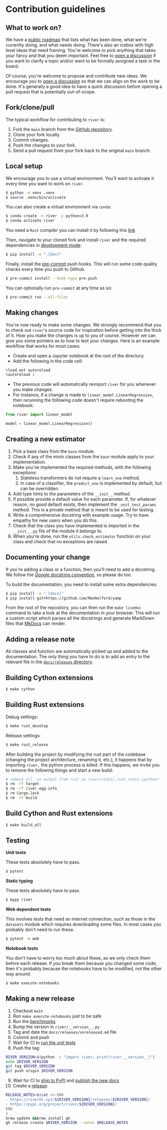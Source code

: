 # Contribution guidelines

## What to work on?

We have a [public roadmap](https://www.notion.so/d1e86fcdf21e4deda16eedab2b3361fb?v=503f44740b8b44a99a961aa96e9e46e1) that lists what has been done, what we're currently doing, and what needs doing. There's also an icebox with high level ideas that need framing. You're welcome to pick anything that takes your fancy and that you deem important. Feel free to [open a discussion](https://github.com/online-ml/river/discussions/new) if you want to clarify a topic and/or want to be formally assigned a task in the board.

Of course, you're welcome to propose and contribute new ideas. We encourage you to [open a discussion](https://github.com/online-ml/river/discussions/new) so that we can align on the work to be done. It's generally a good idea to have a quick discussion before opening a pull request that is potentially out-of-scope.

## Fork/clone/pull

The typical workflow for contributing to `river` is:

1. Fork the `main` branch from the [GitHub repository](https://github.com/online-ml/river/).
2. Clone your fork locally.
3. Commit changes.
4. Push the changes to your fork.
5. Send a pull request from your fork back to the original `main` branch.

## Local setup

We encourage you to use a virtual environment. You'll want to activate it every time you want to work on `river`.

```sh
$ python -m venv .venv
$ source .venv/bin/activate
```

You can also create a virtual environment via `conda`:

```sh
$ conda create -n river -y python=3.9
$ conda activate river
```

You need a `Rust` compiler you can install it by following this [link](https://www.rust-lang.org/fr/tools/install)

Then, navigate to your cloned fork and install `river` and the required dependencies in [development mode](https://stackoverflow.com/questions/19048732/python-setup-py-develop-vs-install):


```sh
$ pip install -e ".[dev]"
```

Finally, install the [pre-commit](https://pre-commit.com/) push hooks. This will run some code quality checks every time you push to GitHub.

```sh
$ pre-commit install --hook-type pre-push
```

You can optionally run `pre-commit` at any time as so:

```sh
$ pre-commit run --all-files
```

## Making changes

You're now ready to make some changes. We strongly recommend that you to check out `river`'s source code for inspiration before getting into the thick of it. How you make the changes is up to you of course. However we can give you some pointers as to how to test your changes. Here is an example workflow that works for most cases:

- Create and open a Jupyter notebook at the root of the directory.
- Add the following in the code cell:
```py
%load_ext autoreload
%autoreload 2
```
- The previous code will automatically reimport `river` for you whenever you make changes.
- For instance, if a change is made to `linear_model.LinearRegression`, then rerunning the following code doesn't require rebooting the notebook:
```py
from river import linear_model

model = linear_model.LinearRegression()
```

## Creating a new estimator

1. Pick a base class from the `base` module.
2. Check if any of the mixin classes from the `base` module apply to your implementation.
3. Make you've implemented the required methods, with the following exceptions:
   1. Stateless transformers do not require a `learn_one` method.
   2. In case of a classifier, the `predict_one` is implemented by default, but can be overridden.
4. Add type hints to the parameters of the `__init__` method.
5. If possible provide a default value for each parameter. If, for whatever reason, no good default exists, then implement the `_unit_test_params` method. This is a private method that is meant to be used for testing.
6. Write a comprehensive docstring with example usage. Try to have empathy for new users when you do this.
7. Check that the class you have implemented is imported in the `__init__.py` file of the module it belongs to.
8. When you're done, run the `utils.check_estimator` function on your class and check that no exceptions are raised.

## Documenting your change

If you're adding a class or a function, then you'll need to add a docstring. We follow the [Google docstring convention](https://sphinxcontrib-napoleon.readthedocs.io/en/latest/example_google.html), so please do too.

To build the documentation, you need to install some extra dependencies:

```sh
$ pip install -e ".[docs]"
$ pip install git+https://github.com/MaxHalford/yamp
```

From the root of the repository, you can then run the `make livedoc` command to take a look at the documentation in your browser. This will run a custom script which parses all the docstrings and generate MarkDown files that [MkDocs](https://www.mkdocs.org/) can render.

## Adding a release note

All classes and function are automatically picked up and added to the documentation. The only thing you have to do is to add an entry to the relevant file in the [`docs/releases` directory](docs/releases).

## Building Cython extensions

```sh
$ make cython
```

## Building Rust extensions

Debug settings:

```sh
$ make rust_develop
```

Release settings:

```sh
$ make rust_release
```

After building the project by modifying the rust part of the codebase (changing the project architecture, renaming it, etc.), it happens that by importing `river,` the python process is killed. 
If this happens, we invite you to remove the following things and start a new build: 
```sh
# remove all .so output from rust ie river/stats/_rust_stats.cpython*
$ rm -rf target
$ rm -rf river.egg-info
$ rm Cargo.lock
$ rm -rf build

```


## Build Cython and Rust extensions

```sh
$ make build_all
```

## Testing

**Unit tests**

These tests absolutely have to pass.

```sh
$ pytest
```

**Static typing**

These tests absolutely have to pass.

```sh
$ mypy river
```

**Web dependent tests**

This involves tests that need an internet connection, such as those in the `datasets` module which requires downloading some files. In most cases you probably don't need to run these.

```sh
$ pytest -m web
```

**Notebook tests**

You don't have to worry too much about these, as we only check them before each release. If you break them because you changed some code, then it's probably because the notebooks have to be modified, not the other way around.

```sh
$ make execute-notebooks
```

## Making a new release

1. Checkout `main`
2. Run `make execute-notebooks` just to be safe
3. Run the [benchmarks](benchmarks)
4. Bump the version in `river/__version__.py`
5. Tag and date the `docs/releases/unreleased.md` file
6. Commit and push
7. Wait for CI to [run the unit tests](https://github.com/online-ml/river/actions/workflows/unit-tests.yml)
8. Push the tag:

```sh
RIVER_VERSION=$(python -c "import river; print(river.__version__)")
echo $RIVER_VERSION
git tag $RIVER_VERSION
git push origin $RIVER_VERSION
```

9. Wait for CI to [ship to PyPI](https://github.com/online-ml/river/actions/workflows/pypi.yml) and [publish the new docs](https://github.com/online-ml/river/actions/workflows/release-docs.yml)
10. Create a [release](https://github.com/online-ml/river/releases):

```sh
RELEASE_NOTES=$(cat <<-END
- https://riverml.xyz/${RIVER_VERSION}/releases/${RIVER_VERSION}/
- https://pypi.org/project/river/${RIVER_VERSION}/
END
)
brew update &&brew install gh
gh release create $RIVER_VERSION --notes $RELEASE_NOTES
```
